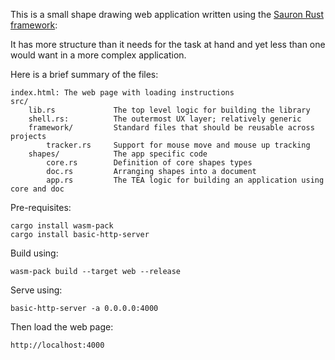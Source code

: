 This is a small shape drawing web application written using the [Sauron Rust framework](https://github.com/ivanceras/sauron/):

It has more structure than it needs for the task at hand and yet less than one would want in a more complex application.

Here is a brief summary of the files:

    index.html: The web page with loading instructions
    src/
        lib.rs             The top level logic for building the library
        shell.rs:          The outermost UX layer; relatively generic
        framework/         Standard files that should be reusable across projects
            tracker.rs     Support for mouse move and mouse up tracking
        shapes/            The app specific code
            core.rs        Definition of core shapes types
            doc.rs         Arranging shapes into a document
            app.rs         The TEA logic for building an application using core and doc

Pre-requisites:

    cargo install wasm-pack
    cargo install basic-http-server

Build using:

    wasm-pack build --target web --release

Serve using:

    basic-http-server -a 0.0.0.0:4000

Then load the web page:

    http://localhost:4000

